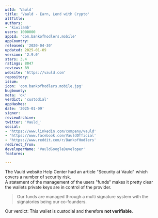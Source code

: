 ```yaml
---
wsId: 'Vauld'
title: 'Vauld - Earn, Lend with Crypto'
altTitle: 
authors:
- 'kiwilamb'
users: 1000000
appId: 'com.bankofhodlers.mobile'
appCountry: 
released: '2020-04-30'
updated: 2025-01-09
version: '2.9.0'
stars: 3.4
ratings: 8047
reviews: 89
website: 'https://vauld.com'
repository: 
issue: 
icon: 'com.bankofhodlers.mobile.jpg'
bugbounty: 
meta: 'ok'
verdict: 'custodial'
appHashes: 
date: '2025-01-09'
signer: 
reviewArchive: 
twitter: 'Vauld_'
social:
- 'https://www.linkedin.com/company/vauld'
- 'https://www.facebook.com/VauldOfficial'
- 'https://www.reddit.com/r/BankofHodlers'
redirect_from: 
developerName: 'VauldGoogleDeveloper'
features: 

---
```


The Vauld website Help Center had an article "Security at Vauld" which covers a number of security risk.<br>
A statement of the management of the users "funds" makes it pretty clear the wallets private keys are in control of the provider.

> Our funds are managed through a multi signature system with the signatories being our co-founders.

Our verdict: This wallet is custodial and therefore **not verifiable**.

